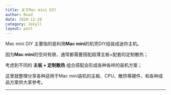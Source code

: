 ```yaml
---
title: 关于Mac mini DIY
author: Road
date: 2020-12-28
category: Jekyll
layout: post
---
```


Mac mini DIY 主要指的是利用**Mac mini**的机壳DIY组装成迷你主机。

因为**Mac mini**的空间有限，通常都需要搭配超薄主板+配套的定制散热；

考虑到不同的 **主板 + 定制散热** 组合搭配会形成各种各样的装机方案；

这里就整理分享各种适用于Mac mini装机的主板、CPU、散热等硬件，和各种成品方案供大家参考。

---
